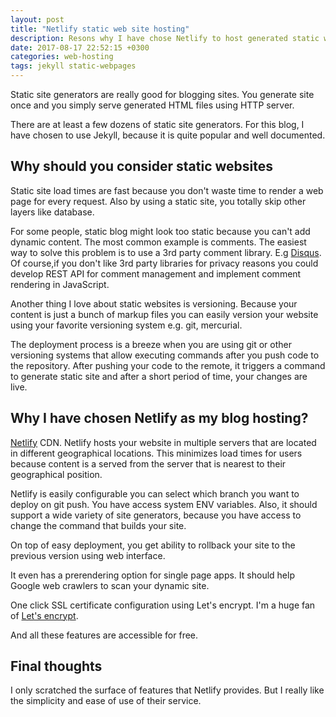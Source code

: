 ```yaml
---
layout: post
title: "Netlify static web site hosting"
description: Resons why I have chose Netlify to host generated static web sites.
date: 2017-08-17 22:52:15 +0300
categories: web-hosting
tags: jekyll static-webpages
---
```


Static site generators are really good for blogging sites. You generate site once
and you simply serve generated HTML files using HTTP server.

There are at least a few dozens of static site generators. For this blog, I have chosen
to use Jekyll, because it is quite popular and well documented.

## Why should you consider static websites

Static site load times are fast because you don't waste time to render a web page for every request.
Also by using a static site, you totally skip other layers like database.

For some people, static blog might look too static because you can't add dynamic content.
The most common example is comments. The easiest way to solve this problem is to
use a 3rd party comment library. E.g [Disqus](https://disqus.com/). Of course,if you don't
like 3rd party libraries for privacy reasons you could develop REST API for comment
management and implement comment rendering in JavaScript.

Another thing I love about static websites is versioning. Because your content
is just a bunch of markup files you can easily version your website using
your favorite versioning system e.g. git, mercurial.

The deployment process is a breeze when you are using git or other versioning systems
that allow executing commands after you push code to the repository. After pushing
your code to the remote, it triggers a command to generate static site and after a short
period of time, your changes are live.

## Why I have chosen Netlify as my blog hosting?

[Netlify](https://netlify.com) CDN. Netlify hosts your website in multiple servers that
are located in different geographical locations. This minimizes load times for users
because content is a served from the server that is nearest to their geographical position.

Netlify is easily configurable you can select which branch you want to deploy on
git push. You have access system ENV variables. Also, it should support a wide variety
of site generators, because you have access to change the command that builds your site.

On top of easy deployment, you get ability to rollback your site to the previous version
using web interface.

It even has a prerendering option for single page apps. It should help Google web
crawlers to scan your dynamic site.

One click SSL certificate configuration using Let's encrypt. I'm a huge fan of
[Let's encrypt](/security/2017/08/16/lets-encrypt/).

And all these features are accessible for free.

## Final thoughts

I only scratched the surface of features that Netlify provides. But I really like
the simplicity and ease of use of their service.
